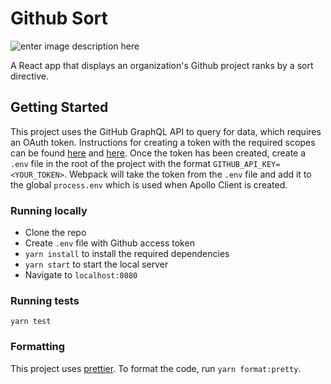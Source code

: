 # Github Sort
![enter image description here](https://i.ibb.co/Bn0pkkt/github-screenshot.png)

A React app that displays an organization's Github project ranks by a sort directive.

## Getting Started
This project uses the GitHub GraphQL API to query for data, which requires an OAuth token. Instructions for creating a token with the required scopes can be found [here](https://docs.github.com/en/free-pro-team@latest/graphql/guides/forming-calls-with-graphql#authenticating-with-graphql) and [here](https://docs.github.com/en/free-pro-team@latest/github/authenticating-to-github/creating-a-personal-access-token).
Once the token has been created, create a `.env` file in the root of the project with the format `GITHUB_API_KEY=<YOUR_TOKEN>`. Webpack will take the token from the  `.env` file and add it to the global `process.env` which is used when Apollo Client is created.


### Running locally
* Clone the repo
* Create `.env` file with Github access token
* `yarn install` to install the required dependencies
* `yarn start` to start the local server
* Navigate to `localhost:8080`

### Running tests
`yarn test`

### Formatting
This project uses [prettier](https://www.npmjs.com/package/prettier). To format the code, run `yarn format:pretty`.
